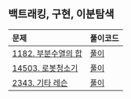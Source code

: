 ## 백트래킹, 구현, 이분탐색

| 문제                                                     | 풀이코드                    |
|:-------------------------------------------------------|:------------------------|
| [1182. 부분수열의 합 ](https://www.acmicpc.net/problem/1182) | [풀이](./BJ_S2_1182.java)  |
| [14503. 로봇청소기](https://www.acmicpc.net/problem/14503)  | [풀이](./BJ_G5_14503.java)  |
| [2343. 기타 레슨](https://www.acmicpc.net/problem/2343)   | [풀이](./BJ_S1_2343_25480kb_276ms.java)  |

